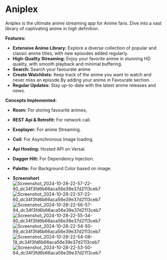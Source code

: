 # Aniplex

Aniplex is the ultimate anime streaming app for Anime fans. Dive into a vast library of captivating anime in high definition. 

**Features:**

* **Extensive Anime Library:** Explore a diverse collection of popular and classic anime titles, with new episodes added regularly.
* **High-Quality Streaming:** Enjoy your favorite anime in stunning HD quality, with smooth playback and minimal buffering.
* **Search:** Search your favourate anime  
* **Create Watchlists:** Keep track of the anime you want to watch and never miss an episode.By adding your anime in Favourate section.
* **Regular Updates:** Stay up-to-date with the latest anime releases and news.


**Concepts Implemented:**

* **Room:** For storing favourite animes,
* **REST Api & Retrofit:** For network call.
* **Exoplayer:** For anime Streaming.
* **Coil:** For Asynchronous Image loading.
* **Api Hosting:** Hosted API on Versal.
* **Dagger Hilt:** For Dependency Injection.
* **Palette:** For Background Color based on image.

* **Screenshort**
![Screenshot_2024-10-28-22-57-22-60_dc34f3fd6b66aca56e39e37d2113ceb7](https://github.com/user-attachments/assets/4649cf4d-e434-44c7-b81e-314538b8c270)
![Screenshot_2024-10-28-22-57-22-60_dc34f3fd6b66aca56e39e37d2113ceb7](https://github.com/user-attachments/assets/eb557ab0-d7c9-4b93-8f1e-e46f4b1a3c59)
![Screenshot_2024-10-28-22-56-57-94_dc34f3fd6b66aca56e39e37d2113ceb7](https://github.com/user-attachments/assets/a103e800-3e7b-49a5-aa94-be5bb6e63ac8)
![Screenshot_2024-10-28-22-55-34-80_dc34f3fd6b66aca56e39e37d2113ceb7](https://github.com/user-attachments/assets/45fabd6b-6880-43d8-88ba-b8a512a74e85)
![Screenshot_2024-10-28-22-54-50-99_dc34f3fd6b66aca56e39e37d2113ceb7](https://github.com/user-attachments/assets/4ffa4eac-7a54-46f3-a543-2ba81b367d5c)
![Screenshot_2024-10-28-22-54-08-19_dc34f3fd6b66aca56e39e37d2113ceb7](https://github.com/user-attachments/assets/a61d213a-05cf-4c94-b482-94c319dccdb7)
![Screenshot_2024-10-28-22-53-50-84_dc34f3fd6b66aca56e39e37d2113ceb7](https://github.com/user-attachments/assets/d0d191a0-0981-4d67-9ca9-976e58646089)
  



